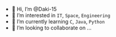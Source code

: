 - 👋 Hi, I’m @Daki-15
- 👀 I’m interested in `IT`, `Space`, `Engineering`
- 🌱 I’m currently learning `C`, `Java`, `Python`
- 💞️ I’m looking to collaborate on ...
